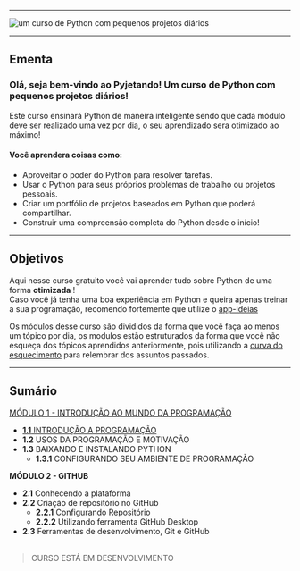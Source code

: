 <hr></hr>

![um curso de Python com pequenos projetos diários](https://user-images.githubusercontent.com/44483048/211658057-f8331a7f-b1ab-4fa8-8cde-f45d17a76c27.jpg)

<hr></hr>

## Ementa
### Olá, seja bem-vindo ao Pyjetando! Um curso de Python com pequenos projetos diários!

Este curso ensinará Python de maneira inteligente sendo que cada módulo deve ser realizado uma vez por dia, o seu aprendizado sera otimizado ao máximo!

#### Você aprendera coisas como:
- Aproveitar o poder do Python para resolver tarefas.
- Usar o Python para seus próprios problemas de trabalho ou projetos pessoais.
- Criar um portfólio de projetos baseados em Python que poderá compartilhar.
- Construir uma compreensão completa do Python desde o início!

<hr></hr>

## Objetivos

Aqui nesse curso gratuito você vai aprender tudo sobre Python de uma forma **otimizada** ! <br>
Caso você já tenha uma boa experiência em Python e queira apenas treinar a sua programação, recomendo fortemente que utilize o [app-ideias](https://github.com/florinpop17/app-ideas)<br>

Os módulos desse curso são divididos da forma que você faça ao menos um tópico por dia, os modulos estão estruturados da forma que você não esqueça dos tópicos aprendidos anteriormente, pois utilizando a [curva do esquecimento](https://pt.wikipedia.org/wiki/Curva_do_esquecimento) para relembrar dos assuntos passados.

<hr></hr>

## Sumário
[MÓDULO 1 - INTRODUÇÃO AO MUNDO DA PROGRAMAÇÃO](MÓDULO%200)
- [**1.1** INTRODUÇÃO A PROGRAMAÇÃO](MÓDULO%200/INTRODUÇÃO%20A%20PROGRAMAÇÃO)
-	**1.2** USOS DA PROGRAMAÇÃO E MOTIVAÇÃO
- **1.3** BAIXANDO E INSTALANDO PYTHON
  - **1.3.1** CONFIGURANDO SEU AMBIENTE DE PROGRAMAÇÃO


__MÓDULO 2 - GITHUB__
- **2.1** Conhecendo a plataforma
- **2.2** Criação de repositório no GitHub
  - **2.2.1** Configurando Repositório
  - **2.2.2** Utilizando ferramenta GitHub Desktop
- **2.3**	Ferramentas de desenvolvimento, Git e GitHub<br><br>


> CURSO ESTÁ EM DESENVOLVIMENTO

